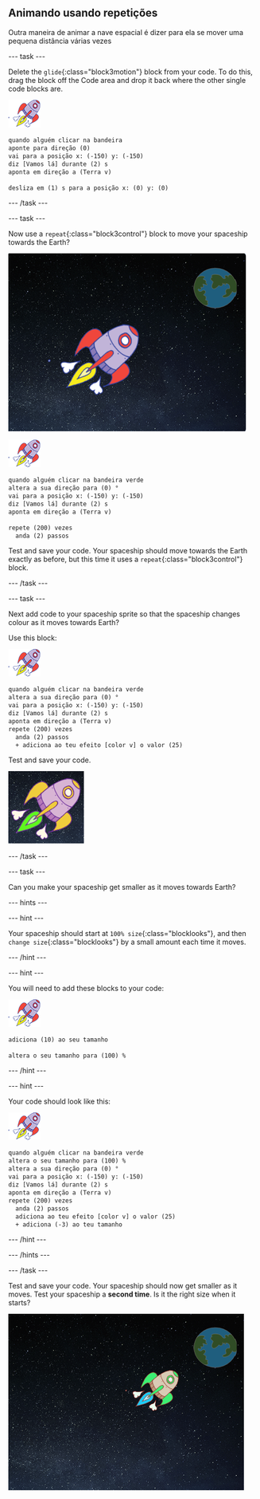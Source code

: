 ## Animando usando repetições

Outra maneira de animar a nave espacial é dizer para ela se mover uma pequena distância várias vezes

\--- task \---

Delete the `glide`{:class="block3motion"} block from your code. To do this, drag the block off the Code area and drop it back where the other single code blocks are.

![Spaceship sprite](images/sprite-spaceship.png)

```blocks3
quando alguém clicar na bandeira
aponte para direção (0)
vai para a posição x: (-150) y: (-150)
diz [Vamos lá] durante (2) s
aponta em direção a (Terra v)

desliza em (1) s para a posição x: (0) y: (0)
```

\--- /task \---

\--- task \---

Now use a `repeat`{:class="block3control"} block to move your spaceship towards the Earth?

![Testing a spaceship animation](images/space-animate-stage.png)

![Spaceship sprite](images/sprite-spaceship.png)

```blocks3
quando alguém clicar na bandeira verde
altera a sua direção para (0) °
vai para a posição x: (-150) y: (-150)
diz [Vamos lá] durante (2) s
aponta em direção a (Terra v)

repete (200) vezes 
  anda (2) passos
```

Test and save your code. Your spaceship should move towards the Earth exactly as before, but this time it uses a `repeat`{:class="block3control"} block.

\--- /task \---

\--- task \---

Next add code to your spaceship sprite so that the spaceship changes colour as it moves towards Earth?

Use this block:

![Spaceship sprite](images/sprite-spaceship.png)

```blocks3
quando alguém clicar na bandeira verde
altera a sua direção para (0) °
vai para a posição x: (-150) y: (-150)
diz [Vamos lá] durante (2) s
aponta em direção a (Terra v)
repete (200) vezes 
  anda (2) passos
  + adiciona ao teu efeito [color v] o valor (25)
```

Test and save your code.

![Testing a colour-changing spaceship](images/space-colour-test.png)

\--- /task \---

\--- task \---

Can you make your spaceship get smaller as it moves towards Earth?

\--- hints \---

\--- hint \---

Your spaceship should start at `100% size`{:class="blocklooks"}, and then `change size`{:class="blocklooks"} by a small amount each time it moves.

\--- /hint \---

\--- hint \---

You will need to add these blocks to your code:

![Sprite da nave espacial](images/sprite-spaceship.png)

```blocks3
adiciona (10) ao seu tamanho

altera o seu tamanho para (100) %
```

\--- /hint \---

\--- hint \---

Your code should look like this:

![Spaceship sprite](images/sprite-spaceship.png)

```blocks3
quando alguém clicar na bandeira verde
altera o seu tamanho para (100) %
altera a sua direção para (0) °
vai para a posição x: (-150) y: (-150)
diz [Vamos lá] durante (2) s
aponta em direção a (Terra v)
repete (200) vezes 
  anda (2) passos
  adiciona ao teu efeito [color v] o valor (25)
  + adiciona (-3) ao teu tamanho
```

\--- /hint \---

\--- /hints \---

\--- /task \---

Test and save your code. Your spaceship should now get smaller as it moves. Test your spaceship a **second time**. Is it the right size when it starts?

![Testing a shrinking spaceship](images/space-size-test.png)